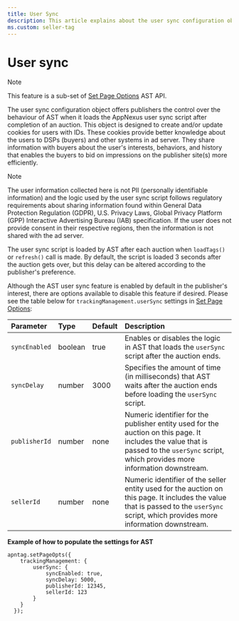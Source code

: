 ```yaml
---
title: User Sync
description: This article explains about the user sync configuration object which offers publishers control over the behaviour of AST.
ms.custom: seller-tag
---
```


# User sync

> [!NOTE]
> This feature is a sub-set of [Set Page Options](./set-page-options.md) AST API.

The user sync configuration object offers publishers the control over the behaviour of AST when it loads the AppNexus user sync script after completion of an auction. This object is designed to create and/or update cookies for users with IDs. These cookies provide better knowledge about the users to DSPs (buyers) and other systems in ad server. They share information with buyers about the user's interests, behaviors, and history that enables the buyers to bid on impressions on the publisher site(s) more efficiently.

> [!NOTE]
> The user information collected here is not PII (personally identifiable information) and the logic used by the user sync script follows regulatory requirements about sharing information found within General Data Protection Regulation (GDPR), U.S. Privacy Laws, Global Privacy Platform (GPP) Interactive Advertising Bureau (IAB) specification. If the user does not provide consent in their respective regions, then the information is not shared with the ad server.

The user sync script is loaded by AST after each auction when `loadTags()` or `refresh()` call is made. By default, the script is loaded 3 seconds after the auction gets over, but this delay can be altered according to the publisher's preference.

Although the AST user sync feature is enabled by default in the publisher's interest, there are options available to disable this feature if desired. Please see the table below for `trackingManagement.userSync` settings in [Set Page Options](./set-page-options.md):

| Parameter | Type | Default | Description |
|:---|:---|:---|:---|
| `syncEnabled` | boolean | true | Enables or disables the logic in AST that loads the `userSync` script after the auction ends. |
| `syncDelay` | number | 3000 | Specifies the amount of time (in milliseconds) that AST waits after the auction ends before loading the `userSync` script. |
| `publisherId` | number | none | Numeric identifier for the publisher entity used for the auction on this page. It includes the value that is passed to the `userSync` script, which provides more information downstream. |
| `sellerId` | number | none | Numeric identifier of the seller entity used for the auction on this page. It includes the value that is passed to the `userSync` script, which provides more information downstream. |

**Example of how to populate the settings for AST**

```pre
apntag.setPageOpts({
    trackingManagement: {
        userSync: {
            syncEnabled: true,
            syncDelay: 5000,
            publisherId: 12345,
            sellerId: 123
        }
    }
  });
```

